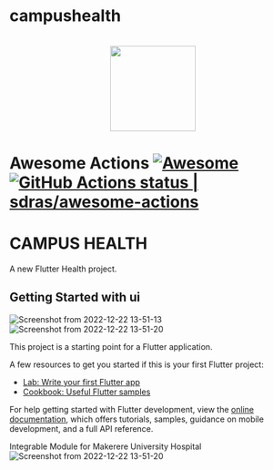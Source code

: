 # campushealth
<p align="center">
  <br>
    <img src="awesome-actions.png" width="150"/>
  <br>
</p>

# Awesome Actions [![Awesome](https://cdn.rawgit.com/sindresorhus/awesome/d7305f38d29fed78fa85652e3a63e154dd8e8829/media/badge.svg)](https://github.com/sindresorhus/awesome) [<!--lint ignore no-dead-urls-->![GitHub Actions status | sdras/awesome-actions](https://github.com/sdras/awesome-actions/workflows/Lint%20Awesome%20List/badge.svg)](https://github.com/sdras/awesome-actions/actions?workflow=Lint+Awesome+List)

# CAMPUS HEALTH

A new Flutter Health project.

## Getting Started with ui 
![Screenshot from 2022-12-22 13-51-13](https://user-images.githubusercontent.com/78595738/209119468-cb39abee-bff4-4107-83e9-a24bb002bfd0.png)
![Screenshot from 2022-12-22 13-51-20](https://user-images.githubusercontent.com/78595738/209119694-8c90991f-6dcc-47ef-94b5-ea45544c0562.png)



This project is a starting point for a Flutter application.

A few resources to get you started if this is your first Flutter project:

- [Lab: Write your first Flutter app](https://docs.flutter.dev/get-started/codelab)
- [Cookbook: Useful Flutter samples](https://docs.flutter.dev/cookbook)

For help getting started with Flutter development, view the
[online documentation](https://docs.flutter.dev/), which offers tutorials,
samples, guidance on mobile development, and a full API reference.

Integrable Module for Makerere University Hospital
![Screenshot from 2022-12-22 13-51-20](https://user-images.githubusercontent.com/78595738/209119918-a95aeee3-c48f-4e1d-af05-95729cbd1ff9.png)

